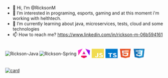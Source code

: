 - 👋 Hi, I’m @RicksonM
- 👀 I’m interested in programing, esports, gaming and at this moment i'm working with helthtech.
- 🌱 I’m currently learning about java, microservices, tests, cloud and some technologies 
- 📫 How to reach me? https://www.linkedin.com/in/rickson-m-06b594161         

<div style="display: inline_block"><br>
  <img align="center" alt="Rickson-Java" height="30" width="40" src="https://cdn.jsdelivr.net/gh/devicons/devicon/icons/java/java-original.svg" />        
  <img align="center" alt="Rickson-Spring" height="30" width="40" src="https://cdn.jsdelivr.net/gh/devicons/devicon/icons/spring/spring-original.svg" /> 
  <img align="center" alt="Rickson-CSS" height="30" width="40" src="https://raw.githubusercontent.com/devicons/devicon/master/icons/angular/angular-original.svg">
  <img align="center" alt="Rickson-Js" height="30" width="40" src="https://raw.githubusercontent.com/devicons/devicon/master/icons/javascript/javascript-plain.svg">
  <img align="center" alt="Rickson-Ts" height="30" width="40" src="https://raw.githubusercontent.com/devicons/devicon/master/icons/typescript/typescript-plain.svg">
  <img align="center" alt="Rickson-HTML" height="30" width="40" src="https://raw.githubusercontent.com/devicons/devicon/master/icons/html5/html5-original.svg">
  <img align="center" alt="Rickson-CSS" height="30" width="40" src="https://raw.githubusercontent.com/devicons/devicon/master/icons/css3/css3-original.svg">
  

  
</div>
<br>

[![card](https://github-readme-stats.vercel.app/api?username=ricksonm&theme=Dracula&show_icons=true)](https://github.com/anuraghazra/github-readme-stats) 




<!---
RicksonM/RicksonM is a ✨ special ✨ repository because its `README.md` (this file) appears on your GitHub profile.
You can click the Preview link to take a look at your changes.
--->
